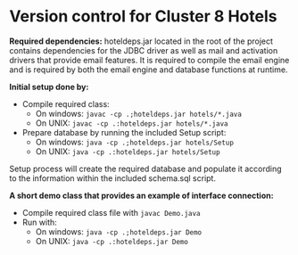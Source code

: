 # Version control for Cluster 8 Hotels

**Required dependencies:**
hoteldeps.jar located in the root of the project contains dependencies for the JDBC driver as well as mail and activation drivers that provide email features. It is required to compile the email engine and is required by both the email engine and database functions at runtime.

**Initial setup done by:**
* Compile required class:
    - On windows: `javac -cp .;hoteldeps.jar hotels/*.java`
    - On UNIX: `javac -cp .:hoteldeps.jar hotels/*.java`
* Prepare database by running the included Setup script:
    - On windows: `java -cp .;hoteldeps.jar hotels/Setup`
    - On UNIX: `java -cp .:hoteldeps.jar hotels/Setup`

Setup process will create the required database and populate it according to the information within the included schema.sql script.

**A short demo class that provides an example of interface connection:**
* Compile required class file with `javac Demo.java`
* Run with:
    - On windows: `java -cp .;hoteldeps.jar Demo`
    - On UNIX: `java -cp .:hoteldeps.jar Demo`